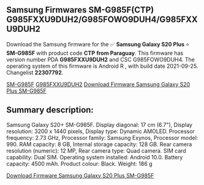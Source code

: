 <h2>Samsung Firmwares SM-G985F(CTP) G985FXXU9DUH2/G985FOWO9DUH4/G985FXXU9DUH2</h2>
Download the Samsung firmware for the ✅ <strong>Samsung Galaxy S20 Plus </strong> ⭐ <strong>SM-G985F</strong> with product code <strong>CTP</strong> <strong> from Paraguay</strong>. This firmware has version number PDA <strong>G985FXXU9DUH2</strong> and CSC G985FOWO9DUH4. The operating system of this firmware is Android R , with build date 2021-09-25. Changelist <strong>22307792</strong>.


[SM-G985F](https://samfirm.shop/samsung/model/SM-G985F)
[G985FXXU9DUH2](https://samfirm.shop/samsung/pda/G985FXXU9DUH2)
[Download Firmware Samsung Galaxy S20 Plus SM-G985F](https://samfirm.shop/samsung/firmware/459508)
<h2>Summary description:</h2>
<p>Samsung Galaxy S20+ SM-G985F. Display diagonal: 17 cm (6.7"), Display resolution: 3200 x 1440 pixels, Display type: Dynamic AMOLED. Processor frequency: 2.73 GHz, Processor family: Samsung Exynos, Processor model: 990. RAM capacity: 8 GB, Internal storage capacity: 128 GB. Rear camera resolution (numeric): 12 MP, Rear camera type: Quad camera. SIM card capability: Dual SIM. Operating system installed: Android 10.0. Battery capacity: 4500 mAh. Product colour: Black. Weight: 186 g</p>


[Download Firmware Samsung Galaxy S20 Plus SM-G985F](https://samfirm.shop/samsung/firmware/459508)
